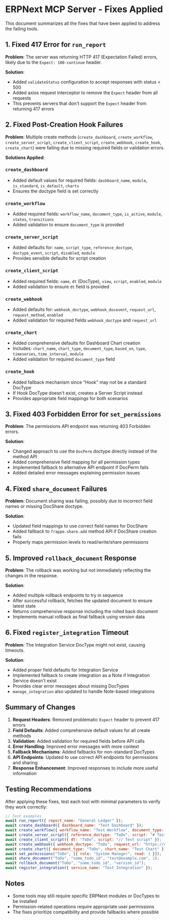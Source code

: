 # ERPNext MCP Server - Fixes Applied

This document summarizes all the fixes that have been applied to address the failing tools.

## 1. Fixed 417 Error for `run_report`

**Problem**: The server was returning HTTP 417 (Expectation Failed) errors, likely due to the `Expect: 100-continue` header.

**Solution**:
- Added `validateStatus` configuration to accept responses with status < 500
- Added axios request interceptor to remove the `Expect` header from all requests
- This prevents servers that don't support the `Expect` header from returning 417 errors

## 2. Fixed Post-Creation Hook Failures

**Problem**: Multiple create methods (`create_dashboard`, `create_workflow`, `create_server_script`, `create_client_script`, `create_webhook`, `create_hook`, `create_chart`) were failing due to missing required fields or validation errors.

**Solutions Applied**:

### `create_dashboard`
- Added default values for required fields: `dashboard_name`, `module`, `is_standard`, `is_default`, `charts`
- Ensures the doctype field is set correctly

### `create_workflow`
- Added required fields: `workflow_name`, `document_type`, `is_active`, `module`, `states`, `transitions`
- Added validation to ensure `document_type` is provided

### `create_server_script`
- Added defaults for: `name`, `script_type`, `reference_doctype`, `doctype_event`, `script`, `disabled`, `module`
- Provides sensible defaults for script creation

### `create_client_script`
- Added required fields: `name`, `dt` (DocType), `view`, `script`, `enabled`, `module`
- Added validation to ensure `dt` field is provided

### `create_webhook`
- Added defaults for: `webhook_doctype`, `webhook_docevent`, `request_url`, `request_method`, `enabled`
- Added validation for required fields `webhook_doctype` and `request_url`

### `create_chart`
- Added comprehensive defaults for Dashboard Chart creation
- Includes: `chart_name`, `chart_type`, `document_type`, `based_on`, `type`, `timeseries`, `time_interval`, `module`
- Added validation for required `document_type` field

### `create_hook`
- Added fallback mechanism since "Hook" may not be a standard DocType
- If Hook DocType doesn't exist, creates a Server Script instead
- Provides appropriate field mappings for both scenarios

## 3. Fixed 403 Forbidden Error for `set_permissions`

**Problem**: The permissions API endpoint was returning 403 Forbidden errors.

**Solution**:
- Changed approach to use the `DocPerm` doctype directly instead of the method API
- Added comprehensive field mapping for all permission types
- Implemented fallback to alternative API endpoint if DocPerm fails
- Added detailed error messages explaining permission issues

## 4. Fixed `share_document` Failures

**Problem**: Document sharing was failing, possibly due to incorrect field names or missing DocShare doctype.

**Solution**:
- Updated field mappings to use correct field names for DocShare
- Added fallback to `frappe.share.add` method API if DocShare creation fails
- Properly maps permission levels to read/write/share permissions

## 5. Improved `rollback_document` Response

**Problem**: The rollback was working but not immediately reflecting the changes in the response.

**Solution**:
- Added multiple rollback endpoints to try in sequence
- After successful rollback, fetches the updated document to ensure latest state
- Returns comprehensive response including the rolled back document
- Implements manual rollback as final fallback using version data

## 6. Fixed `register_integration` Timeout

**Problem**: The Integration Service DocType might not exist, causing timeouts.

**Solution**:
- Added proper field defaults for Integration Service
- Implemented fallback to create integration as a Note if Integration Service doesn't exist
- Provides clear error messages about missing DocTypes
- `manage_integration` also updated to handle Note-based integrations

## Summary of Changes

1. **Request Headers**: Removed problematic `Expect` header to prevent 417 errors
2. **Field Defaults**: Added comprehensive default values for all create methods
3. **Validation**: Added validation for required fields before API calls
4. **Error Handling**: Improved error messages with more context
5. **Fallback Mechanisms**: Added fallbacks for non-standard DocTypes
6. **API Endpoints**: Updated to use correct API endpoints for permissions and sharing
7. **Response Enhancement**: Improved responses to include more useful information

## Testing Recommendations

After applying these fixes, test each tool with minimal parameters to verify they work correctly:

```javascript
// Test examples
await run_report({ report_name: "General Ledger" });
await create_dashboard({ dashboard_name: "Test Dashboard" });
await create_workflow({ workflow_name: "Test Workflow", document_type: "ToDo" });
await create_server_script({ reference_doctype: "ToDo", script: "# Test script" });
await create_client_script({ dt: "ToDo", script: "// Test script" });
await create_webhook({ webhook_doctype: "ToDo", request_url: "https://example.com/webhook" });
await create_chart({ document_type: "ToDo", chart_name: "Test Chart" });
await set_permissions("ToDo", [{ role: "System Manager", read: 1 }]);
await share_document("ToDo", "some_todo_id", "test@example.com", 1);
await rollback_document("ToDo", "some_todo_id", "version_id");
await register_integration({ service_name: "Test Integration" });
```

## Notes

- Some tools may still require specific ERPNext modules or DocTypes to be installed
- Permission-related operations require appropriate user permissions
- The fixes prioritize compatibility and provide fallbacks where possible